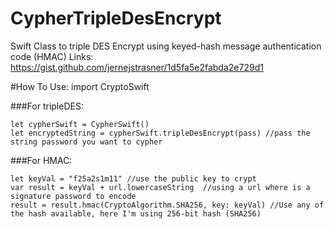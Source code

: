 # CypherTripleDesEncrypt
Swift Class to triple DES Encrypt using  keyed-hash message authentication code (HMAC) 
Links: https://gist.github.com/jernejstrasner/1d5fa5e2fabda2e729d1

#How To Use:
    import CryptoSwift

###For tripleDES:

    let cypherSwift = CypherSwift()
    let encryptedString = cypherSwift.tripleDesEncrypt(pass) //pass the string password you want to cypher
    
###For HMAC:

    let keyVal = "f25a2s1m11" //use the public key to crypt
    var result = keyVal + url.lowercaseString  //using a url where is a signature password to encode
    result = result.hmac(CryptoAlgorithm.SHA256, key: keyVal) //Use any of the hash available, here I'm using 256-bit hash (SHA256) 
     
     
